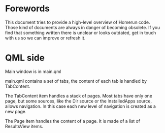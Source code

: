 # Forewords

This document tries to provide a high-level overview of Homerun code. Those kind
of documents are always in danger of becoming obsolete. If you find that
something written there is unclear or looks outdated, get in touch with us so
we can improve or refresh it.

# QML side

Main window is in main.qml

main.qml contains a set of tabs, the content of each tab is handled by
TabContent.

The TabContent item handles a stack of pages. Most tabs have only one page, but
some sources, like the Dir source or the InstalledApps source, allows
navigation. In this case each new level of navigation is created as a new page.

The Page item handles the content of a page. It is made of a list of ResultsView
items.
